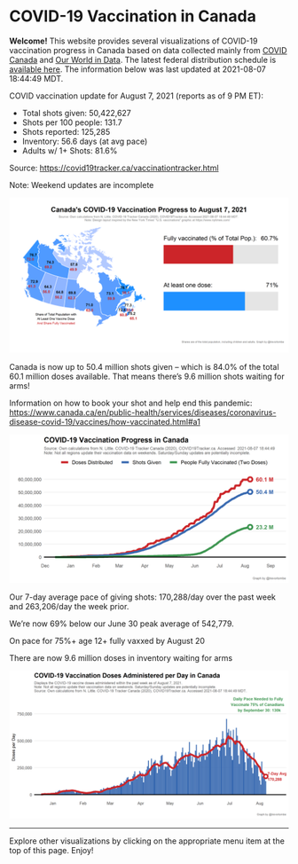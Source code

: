 COVID-19 Vaccination in Canada
==============================

**Welcome!** This website provides several visualizations of COVID-19
vaccination progress in Canada based on data collected mainly from
[COVID Canada](https://covid19tracker.ca/vaccinationtracker.html) and
[Our World in Data](https://ourworldindata.org/covid-vaccinations). The
latest federal distribution schedule is [available
here](https://www.canada.ca/en/public-health/services/diseases/2019-novel-coronavirus-infection/prevention-risks/covid-19-vaccine-treatment/vaccine-rollout.html).
The information below was last updated at 2021-08-07 18:44:49 MDT.

COVID vaccination update for August 7, 2021 (reports as of 9 PM ET):

-   Total shots given: 50,422,627
-   Shots per 100 people: 131.7
-   Shots reported: 125,285
-   Inventory: 56.6 days (at avg pace)
-   Adults w/ 1+ Shots: 81.6%

Source:
<a href="https://covid19tracker.ca/vaccinationtracker.html" class="uri">https://covid19tracker.ca/vaccinationtracker.html</a>

Note: Weekend updates are incomplete

![](Plots/plot_main.png)

Canada is now up to 50.4 million shots given – which is 84.0% of the
total 60.1 million doses available. That means there’s 9.6 million shots
waiting for arms!

Information on how to book your shot and help end this pandemic:
<a href="https://www.canada.ca/en/public-health/services/diseases/coronavirus-disease-covid-19/vaccines/how-vaccinated.html#a1" class="uri">https://www.canada.ca/en/public-health/services/diseases/coronavirus-disease-covid-19/vaccines/how-vaccinated.html#a1</a>

![](Plots/plot_total.png)

Our 7-day average pace of giving shots: 170,288/day over the past week
and 263,206/day the week prior.

We’re now 69% below our June 30 peak average of 542,779.

On pace for 75%+ age 12+ fully vaxxed by August 20

There are now 9.6 million doses in inventory waiting for arms

![](Plots/pace_national.png)

------------------------------------------------------------------------

Explore other visualizations by clicking on the appropriate menu item at
the top of this page. Enjoy!
